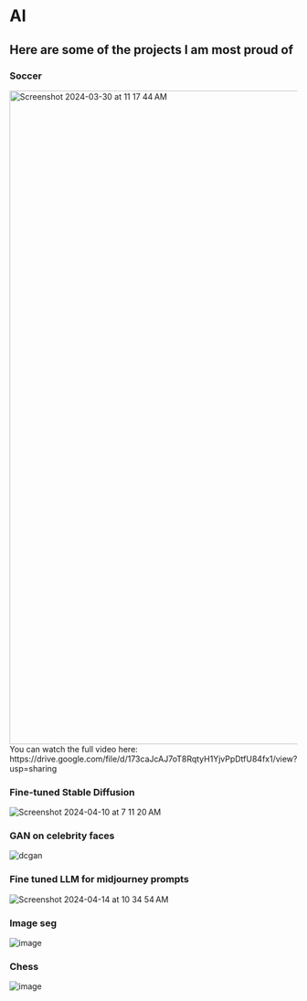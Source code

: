 # AI

## Here are some of the projects I am most proud of 



### Soccer
<img width="1144" alt="Screenshot 2024-03-30 at 11 17 44 AM" src="https://github.com/AngelicSage/AI/assets/142240060/387993c1-31c5-44c0-be22-2ccc515bec17">
You can watch the full video here:
https://drive.google.com/file/d/173caJcAJ7oT8RqtyH1YjvPpDtfU84fx1/view?usp=sharing

### Fine-tuned Stable Diffusion

![Screenshot 2024-04-10 at 7 11 20 AM](https://github.com/AngelicSage/AI/assets/142240060/008d0d56-c44f-4db2-bbe7-973188319e84)

### GAN on celebrity faces

![dcgan](https://github.com/AngelicSage/AI/assets/142240060/e22f3787-891f-4fe1-ab2a-758f149b31ea)

### Fine tuned LLM for midjourney prompts

![Screenshot 2024-04-14 at 10 34 54 AM](https://github.com/AngelicSage/AI/assets/142240060/c7250db0-95a6-4acd-affa-d66df0064f4e)


### Image seg
![image](https://github.com/AngelicSage/AI/assets/142240060/9039480a-1aae-4a41-a7aa-aba03a0acdba)




### Chess
![image](https://github.com/AngelicSage/AI/assets/142240060/83dc5bc4-13d1-4940-874e-08e8d0698fbb)
